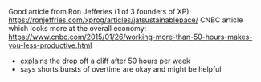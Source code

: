 Good article from Ron Jefferies (1 of 3 founders of XP): https://ronjeffries.com/xprog/articles/jatsustainablepace/
CNBC article which looks more at the overall economy: https://www.cnbc.com/2015/01/26/working-more-than-50-hours-makes-you-less-productive.html
- explains the drop off a cliff after 50 hours per week
- says shorts bursts of overtime are okay and might be helpful


